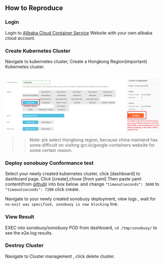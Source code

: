 ## How to Reproduce

### Login

Login to [Alibaba Cloud Container Service](https://cs.console.aliyun.com/) Website with your own alibaba cloud account.

### Create Kubernetes Cluster

Navigate to kubernetes cluster, Create a Hongkong Region(important) Kubernetes cluster.

![](cluster.png)

>> Note:
>> pls select Hongkong region, because china mainland has some difficult on visiting
>> gcr.io/google-containers website for some certain reason.

### Deploy sonobuoy Conformance test

Select your newly created kubernetes cluster, click [dashboard] to dashboard page. Click [create],chose [from yaml]
Then paste yaml content(from [github](https://github.com/cncf/k8s-conformance/blob/master/sonobuoy-conformance.yaml)) into box below.
and change ```"timeoutseconds": 3600``` to ```"timeoutseconds": 7200```
click create.

Navigate to your newly created sonobuoy deployment, view logs , wait for ```no-exit was specified, sonobuoy is now blocking``` line.

### View Result

EXEC into sonobuoy/sonobuoy POD from dashboard, ```cd /tmp/sonobuoy/``` to see the e2e.log results.

### Destroy Cluster

Navigate to Cluster management , click delete cluster.